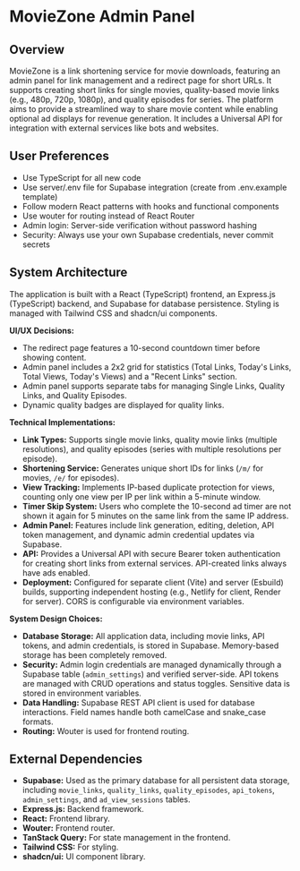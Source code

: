 # MovieZone Admin Panel

## Overview
MovieZone is a link shortening service for movie downloads, featuring an admin panel for link management and a redirect page for short URLs. It supports creating short links for single movies, quality-based movie links (e.g., 480p, 720p, 1080p), and quality episodes for series. The platform aims to provide a streamlined way to share movie content while enabling optional ad displays for revenue generation. It includes a Universal API for integration with external services like bots and websites.

## User Preferences
- Use TypeScript for all new code
- Use server/.env file for Supabase integration (create from .env.example template)
- Follow modern React patterns with hooks and functional components
- Use wouter for routing instead of React Router
- Admin login: Server-side verification without password hashing
- Security: Always use your own Supabase credentials, never commit secrets

## System Architecture
The application is built with a React (TypeScript) frontend, an Express.js (TypeScript) backend, and Supabase for database persistence. Styling is managed with Tailwind CSS and shadcn/ui components.

**UI/UX Decisions:**
- The redirect page features a 10-second countdown timer before showing content.
- Admin panel includes a 2x2 grid for statistics (Total Links, Today's Links, Total Views, Today's Views) and a "Recent Links" section.
- Admin panel supports separate tabs for managing Single Links, Quality Links, and Quality Episodes.
- Dynamic quality badges are displayed for quality links.

**Technical Implementations:**
- **Link Types:** Supports single movie links, quality movie links (multiple resolutions), and quality episodes (series with multiple resolutions per episode).
- **Shortening Service:** Generates unique short IDs for links (`/m/` for movies, `/e/` for episodes).
- **View Tracking:** Implements IP-based duplicate protection for views, counting only one view per IP per link within a 5-minute window.
- **Timer Skip System:** Users who complete the 10-second ad timer are not shown it again for 5 minutes on the same link from the same IP address.
- **Admin Panel:** Features include link generation, editing, deletion, API token management, and dynamic admin credential updates via Supabase.
- **API:** Provides a Universal API with secure Bearer token authentication for creating short links from external services. API-created links always have ads enabled.
- **Deployment:** Configured for separate client (Vite) and server (Esbuild) builds, supporting independent hosting (e.g., Netlify for client, Render for server). CORS is configurable via environment variables.

**System Design Choices:**
- **Database Storage:** All application data, including movie links, API tokens, and admin credentials, is stored in Supabase. Memory-based storage has been completely removed.
- **Security:** Admin login credentials are managed dynamically through a Supabase table (`admin_settings`) and verified server-side. API tokens are managed with CRUD operations and status toggles. Sensitive data is stored in environment variables.
- **Data Handling:** Supabase REST API client is used for database interactions. Field names handle both camelCase and snake_case formats.
- **Routing:** Wouter is used for frontend routing.

## External Dependencies
- **Supabase:** Used as the primary database for all persistent data storage, including `movie_links`, `quality_links`, `quality_episodes`, `api_tokens`, `admin_settings`, and `ad_view_sessions` tables.
- **Express.js:** Backend framework.
- **React:** Frontend library.
- **Wouter:** Frontend router.
- **TanStack Query:** For state management in the frontend.
- **Tailwind CSS:** For styling.
- **shadcn/ui:** UI component library.
